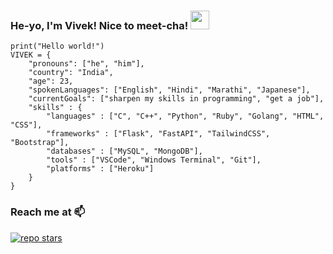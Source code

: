 ### He-yo, I'm Vivek! Nice to meet-cha! <img src="https://raw.githubusercontent.com/MartinHeinz/MartinHeinz/master/wave.gif" width="30px">

```python3
print("Hello world!")
VIVEK = {
    "pronouns": ["he", "him"],
    "country": "India",
    "age": 23,
    "spokenLanguages": ["English", "Hindi", "Marathi", "Japanese"],
    "currentGoals": ["sharpen my skills in programming", "get a job"],
    "skills" : {
        "languages" : ["C", "C++", "Python", "Ruby", "Golang", "HTML", "CSS"],
        "frameworks" : ["Flask", "FastAPI", "TailwindCSS", "Bootstrap"],
        "databases" : ["MySQL", "MongoDB"],
        "tools" : ["VSCode", "Windows Terminal", "Git"],
        "platforms" : ["Heroku"]
	}
}

```

### Reach me at 📫
<a href="https://telegram.dog/ded_sadge"><img src="https://img.shields.io/badge/ded__sadge-smthing?style=flat&logo=telegram&labelColor=%23555555&color=%23263759" title="repo stars"></a>

<!---
Stole this from reddit, credits to the original github user.
-->
